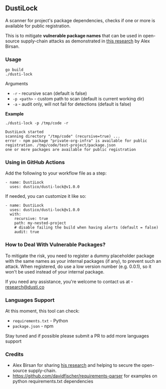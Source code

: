 ## DustiLock

A scanner for project's package dependencies, checks if one or more is available for public registration.

This is to mitigate **vulnerable package names** that can be used in open-source supply-chain attacks as demonstrated in [this research](https://medium.com/@alex.birsan/dependency-confusion-4a5d60fec610) by Alex Birsan.

### Usage

```
go build
./dusti-lock
```

Arguments

- `-r` - recursive scan (default is false)
- `-p <path>` - custom path to scan (default is current working dir)
- `-a` - audit only, will not fail for detections (default is false)

**Example**

```
./dusti-lock -p /tmp/code -r

DustiLock started
scanning directory "/tmp/code" (recursive=true) ...
error - npm package "private-org-infra" is available for public registration. /tmp/code/test-project/package.json
one or more packages are available for public registration
```

### Using in GitHub Actions

Add the following to your workflow file as a step:
```
- name: DustiLock
  uses: dustico/dusti-lock@v1.0.0
```

If needed, you can customize it like so:
```
- name: DustiLock
  uses: dustico/dusti-lock@v1.0.0
  with:
    recursive: true
    path: my-nested-project
    # disable failing the build when having alerts (default = false)
    audit: true
```

### How to Deal With Vulnerable Packages?
To mitigate the risk, you need to register a dummy placeholder package with the same names as your internal packages (if any), to prevent such an attack. When registered, do use a low version number (e.g. 0.0.1), so it won't be used instead of your internal package. 

If you need any assistance, you're welcome to contact us at - research@dusti.co

### Languages Support
At this moment, this tool can check:

- `requirements.txt` - Python
- `package.json` - npm 

Stay tuned and if possible please submit a PR to add more languages support

### Credits

- Alex Birsan for sharing [his research](https://medium.com/@alex.birsan/dependency-confusion-4a5d60fec610) and helping to secure the open-source supply-chain.
- https://github.com/davidfischer/requirements-parser for examples on python requirements.txt dependencies
